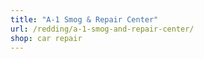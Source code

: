 ```yaml
---
title: "A-1 Smog & Repair Center"
url: /redding/a-1-smog-and-repair-center/
shop: car repair
---
```

